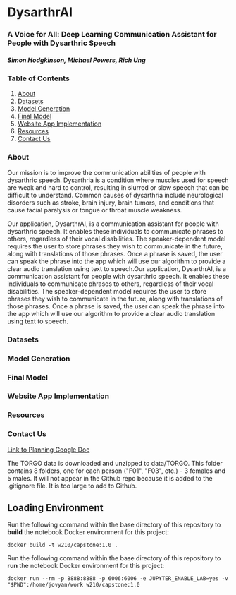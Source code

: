 # DysarthrAI

### A Voice for All: Deep Learning Communication Assistant for People with Dysarthric Speech

##### Simon Hodgkinson, Michael Powers, Rich Ung

### Table of Contents

1. [About](#about)
1. [Datasets](#datasets)
1. [Model Generation](#model-generation)
1. [Final Model](#final-model)
1. [Website App Implementation](#website)
1. [Resources](#resources)
1. [Contact Us](#contact-us)

### About

Our mission is to improve the communication abilities of people with dysarthric speech. Dysarthria is a condition where muscles used for speech are weak and hard to control, resulting in slurred or slow speech that can be difficult to understand. Common causes of dysarthria include neurological disorders such as stroke, brain injury, brain tumors, and conditions that cause facial paralysis or tongue or throat muscle weakness.

Our application, DysarthrAI, is a communication assistant for people with dysarthric speech. It enables these individuals to communicate phrases to others, regardless of their vocal disabilities. The speaker-dependent model requires the user to store phrases they wish to communicate in the future, along with translations of those phrases. Once a phrase is saved, the user can speak the phrase into the app which will use our algorithm to provide a clear audio translation using text to speech.Our application, DysarthrAI, is a communication assistant for people with dysarthric speech. It enables these individuals to communicate phrases to others, regardless of their vocal disabilities. The speaker-dependent model requires the user to store phrases they wish to communicate in the future, along with translations of those phrases. Once a phrase is saved, the user can speak the phrase into the app which will use our algorithm to provide a clear audio translation using text to speech.

### Datasets

### Model Generation

### Final Model

### Website App Implementation

### Resources

### Contact Us


[Link to Planning Google Doc](https://docs.google.com/document/d/1TVl2XQT2vtzYGe07BVmdoNZk0fiAlElBSvRJIO_-4u4/edit#)

The TORGO data is downloaded and unzipped to data/TORGO. This folder contains 8 folders, one for each person ("F01", "F03", etc.) - 3 females and 5 males. It will not appear in the Github repo because it is added to the .gitignore file. It is too large to add to Github.

## Loading Environment

Run the following command within the base directory of this repository to **build** the notebook Docker environment for this project:
```
docker build -t w210/capstone:1.0 .
```

Run the following command within the base directory of this repository to **run** the notebook Docker environment for this project:
```
docker run --rm -p 8888:8888 -p 6006:6006 -e JUPYTER_ENABLE_LAB=yes -v "$PWD":/home/jovyan/work w210/capstone:1.0
```
